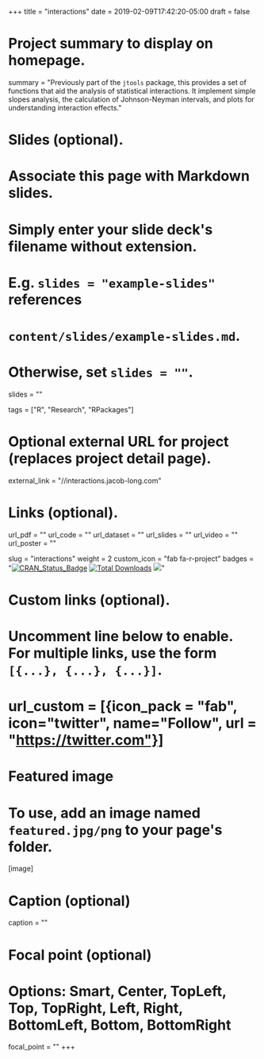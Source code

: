 +++
title = "interactions"
date = 2019-02-09T17:42:20-05:00
draft = false

# Project summary to display on homepage.
summary = "Previously part of the `jtools` package, this provides a set of functions that aid the analysis of statistical interactions. It implement simple slopes analysis, the calculation of Johnson-Neyman intervals, and plots for understanding interaction effects."

# Slides (optional).
#   Associate this page with Markdown slides.
#   Simply enter your slide deck's filename without extension.
#   E.g. `slides = "example-slides"` references 
#   `content/slides/example-slides.md`.
#   Otherwise, set `slides = ""`.
slides = ""

tags = ["R", "Research", "RPackages"]

# Optional external URL for project (replaces project detail page).
external_link = "//interactions.jacob-long.com"

# Links (optional).
url_pdf = ""
url_code = ""
url_dataset = ""
url_slides = ""
url_video = ""
url_poster = ""

slug = "interactions"
weight = 2
custom_icon = "fab fa-r-project"
badges = "[![CRAN_Status_Badge](https://www.r-pkg.org/badges/version/interactions)](https://cran.r-project.org/package=interactions) [![Total Downloads](https://cranlogs.r-pkg.org/badges/grand-total/interactions)](https://cran.r-project.org/package=interactions) [![](https://img.shields.io/github/stars/jacob-long/interactions.svg?logo=github&style=flat)](https://github.com/jacob-long/interactions)"

# Custom links (optional).
#   Uncomment line below to enable. For multiple links, use the form `[{...}, {...}, {...}]`.
# url_custom = [{icon_pack = "fab", icon="twitter", name="Follow", url = "https://twitter.com"}]

# Featured image
# To use, add an image named `featured.jpg/png` to your page's folder. 
[image]
  # Caption (optional)
  caption = ""

  # Focal point (optional)
  # Options: Smart, Center, TopLeft, Top, TopRight, Left, Right, BottomLeft, Bottom, BottomRight
  focal_point = ""
+++
